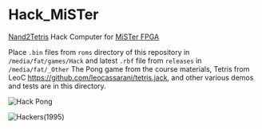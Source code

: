 # Hack_MiSTer
[Nand2Tetris](https://nand2tetris.org) Hack Computer for [MiSTer FPGA](https://github.com/mister-devel/main_mister/wiki)

Place `.bin` files from `roms` directory of this repository in `/media/fat/games/Hack` and latest `.rbf` file from `releases` in `/media/fat/_Other` The Pong game from the course materials, Tetris from LeoC https://github.com/leocassarani/tetris.jack, and other various demos and tests are in this directory. 

![Hack Pong](https://i.imgur.com/tg9rRGh.png)

![Hackers(1995)](https://media1.tenor.com/images/15488ac9f8ed06d8d14cef13c78e1771/tenor.gif)
